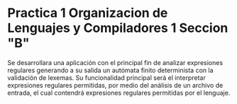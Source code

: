 # Practica 1 Organizacion de Lenguajes y Compiladores 1 Seccion "B"
Se desarrollara una aplicación con el principal fin de
analizar expresiones regulares generando a su salida un autómata finito determinista con la
validación de lexemas.
Su funcionalidad principal será el interpretar expresiones regulares permitidas, por medio
del análisis de un archivo de entrada, el cual contendrá expresiones regulares permitidas
por el lenguaje.
